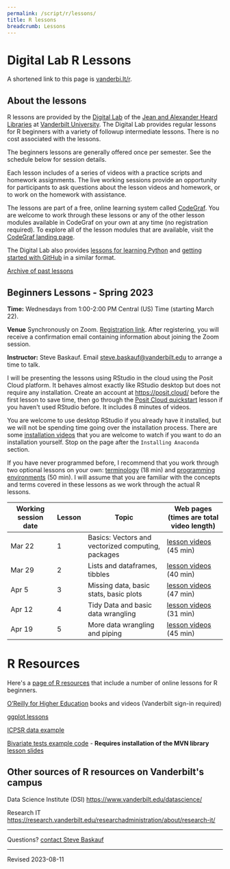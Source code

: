 ```yaml
---
permalink: /script/r/lessons/
title: R lessons
breadcrumb: Lessons
---
```


# Digital Lab R Lessons

A shortened link to this page is [vanderbi.lt/r](http://vanderbi.lt/r).

## About the lessons

R lessons are provided by the [Digital Lab](https://www.library.vanderbilt.edu/digital-lab/) of the [Jean and Alexander Heard Libraries](https://www.library.vanderbilt.edu/) at [Vanderbilt University](https://www.vanderbilt.edu/).  The Digital Lab provides regular lessons for R beginners with a variety of followup intermediate lessons.  There is no cost associated with the lessons.

The beginners lessons are generally offered once per semester.  See the schedule below for session details.  

Each lesson includes of a series of videos with a practice scripts and homework assignments. The live working sessions provide an opportunity for participants to ask questions about the lesson videos and homework, or to work on the homework with assistance. 

The lessons are part of a free, online learning system called [CodeGraf](../../codegraf). You are welcome to work through these lessons or any of the other lesson modules available in CodeGraf on your own at any time (no registration required). To explore all of the lesson modules that are available, visit the [CodeGraf landing page](../../codegraf). 

The Digital Lab also provides [lessons for learning Python](http://vanderbi.lt/py) and [getting started with GitHub](http://vanderbi.lt/github) in a similar format.

[Archive of past lessons](../archive/)


## Beginners Lessons - Spring 2023

**Time:** Wednesdays from 1:00-2:00 PM Central (US) Time (starting March 22). 

**Venue** Synchronously on Zoom. [Registration link](https://vanderbilt.zoom.us/meeting/register/tJYrcOmorTgsHtW74vWxpL-Ac2JWDiYUMIHj). After registering, you will receive a confirmation email containing information about joining the Zoom session.

**Instructor:** Steve Baskauf. Email [steve.baskauf@vanderbilt.edu](mailto:steve.baskauf@vanderbilt.edu) to arrange a time to talk.

I will be presenting the lessons using RStudio in the cloud using the Posit Cloud platform. It behaves almost exactly like RStudio desktop but does not require any installation. Create an account at <https://posit.cloud/> before the first lesson to save time, then go through the [Posit Cloud quickstart](../../codegraf/003b/) lesson if you haven't used RStudio before. It includes 8 minutes of videos.

You are welcome to use desktop RStudio if you already have it installed, but we will not be spending time going over the installation process. There are some [installation videos](../../codegraf/003/) that you are welcome to watch if you want to do an installation yourself. Stop on the page after the `Installing Anaconda` section.

If you have never programmed before, I recommend that you work through two optional lessons on your own: [terminology](../../codegraf/001/) (18 min) and [programming environments](../../codegraf/002/) (50 min). I will assume that you are familiar with the concepts and terms covered in these lessons as we work through the actual R lessons.

| Working session date | Lesson | Topic | Web pages (times are total video length) |
|---|---|---|---|
| Mar 22 | 1 | Basics: Vectors and vectorized computing, packages | [lesson videos](../../codegraf/011/) (45 min) |
| Mar 29 | 2 | Lists and dataframes, tibbles | [lesson videos](../../codegraf/012/) (40 min) |
| Apr 5 | 3 | Missing data, basic stats, basic plots | [lesson videos](../../codegraf/013/) (47 min) |
| Apr 12 | 4 | Tidy Data and basic data wrangling | [lesson videos](../../codegraf/014a/) (31 min) |
| Apr 19 | 5 | More data wrangling and piping | [lesson videos](../../codegraf/014b/) (45 min)  |


# R Resources

Here's a [page of R resources](../) that include a number of online lessons for R beginners.

[O’Reilly for Higher Education](http://www.library.vanderbilt.edu/eres?id=1676) books and videos (Vanderbilt sign-in required)

[ggplot lessons](../archive/#introduction-to-data-visualization-with-ggplot-intermediate-topic---fall-2021)

[ICPSR data example](../nlsaah/)

[Bivariate tests example code](https://github.com/HeardLibrary/digital-scholarship/blob/master/code/r/bivariate_tests_assumptions.R) - **Requires installation of the MVN library** [lesson slides](../presentations/bivariate-analysis.pdf)

## Other sources of R resources on Vanderbilt's campus

Data Science Institute (DSI) <https://www.vanderbilt.edu/datascience/>

Research IT <https://research.vanderbilt.edu/researchadministration/about/research-it/>





--------------------

Questions? [contact Steve Baskauf](mailto:steve.baskauf@vanderbilt.edu)

----
Revised 2023-08-11
